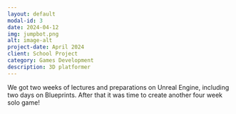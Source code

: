 ```yaml
---
layout: default
modal-id: 3
date: 2024-04-12
img: jumpbot.png
alt: image-alt
project-date: April 2024
client: School Project
category: Games Development
description: 3D platformer
---
```

We got two weeks of lectures and preparations on Unreal Engine, including two days on Blueprints. After that
it was time to create another four week solo game!